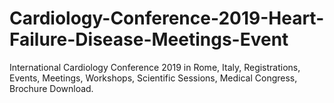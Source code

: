 # Cardiology-Conference-2019-Heart-Failure-Disease-Meetings-Event
International Cardiology Conference 2019 in Rome, Italy, Registrations, Events, Meetings, Workshops, Scientific Sessions, Medical Congress, Brochure Download.
